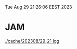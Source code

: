 Tue Aug 29 21:26:06 EEST 2023
# JAM
<a href='./cache/202308/29_21.log'>./cache/202308/29_21.log</a>
